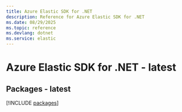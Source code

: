 ```yaml
---
title: Azure Elastic SDK for .NET
description: Reference for Azure Elastic SDK for .NET
ms.date: 08/29/2025
ms.topic: reference
ms.devlang: dotnet
ms.service: elastic
---
```

# Azure Elastic SDK for .NET - latest
## Packages - latest
[!INCLUDE [packages](elastic-index.md)]